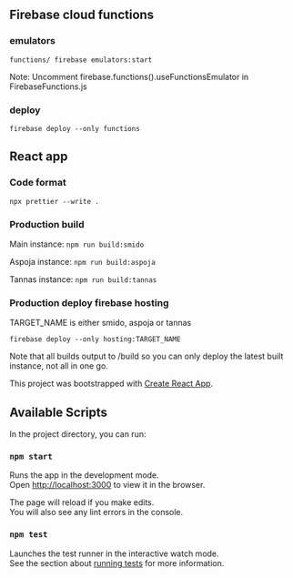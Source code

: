 ## Firebase cloud functions

### emulators

`functions/ firebase emulators:start`

Note: Uncomment firebase.functions().useFunctionsEmulator in FirebaseFunctions.js

### deploy

`firebase deploy --only functions`

## React app

### Code format

`npx prettier --write .`

### Production build

Main instance: `npm run build:smido`

Aspoja instance: `npm run build:aspoja`

Tannas instance: `npm run build:tannas`

### Production deploy firebase hosting

TARGET_NAME is either smido, aspoja or tannas

`firebase deploy --only hosting:TARGET_NAME`

Note that all builds output to /build so you can only deploy the latest built instance, not all in one go.

This project was bootstrapped with [Create React App](https://github.com/facebook/create-react-app).

## Available Scripts

In the project directory, you can run:

### `npm start`

Runs the app in the development mode.<br />
Open [http://localhost:3000](http://localhost:3000) to view it in the browser.

The page will reload if you make edits.<br />
You will also see any lint errors in the console.

### `npm test`

Launches the test runner in the interactive watch mode.<br />
See the section about [running tests](https://facebook.github.io/create-react-app/docs/running-tests) for more information.
